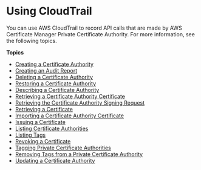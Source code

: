 # Using CloudTrail<a name="PcaCtIntro"></a>

You can use AWS CloudTrail to record API calls that are made by AWS Certificate Manager Private Certificate Authority\. For more information, see the following topics\.

**Topics**
+ [Creating a Certificate Authority](CT-CreateCA.md)
+ [Creating an Audit Report](CT-CreateAuditReport.md)
+ [Deleting a Certificate Authority](CT-DeleteCA.md)
+ [Restoring a Certificate Authority](CT-RestoreCA.md)
+ [Describing a Certificate Authority](CT-DescribeCA.md)
+ [Retrieving a Certificate Authority Certificate](CT-GetCACertificate.md)
+ [Retrieving the Certificate Authority Signing Request](CT-GetCACsr.md)
+ [Retrieving a Certificate](CT-GetCertificate.md)
+ [Importing a Certificate Authority Certificate](CT-ImportCACertificate.md)
+ [Issuing a Certificate](CT-IssueCertificate.md)
+ [Listing Certificate Authorities](CT-ListCAs.md)
+ [Listing Tags](CT-ListTags.md)
+ [Revoking a Certificate](CT-RevokeCertificate.md)
+ [Tagging Private Certificate Authorities](CT-TagPCA.md)
+ [Removing Tags from a Private Certificate Authority](CT-UntagPCA.md)
+ [Updating a Certificate Authority](CT-UpdateCA.md)